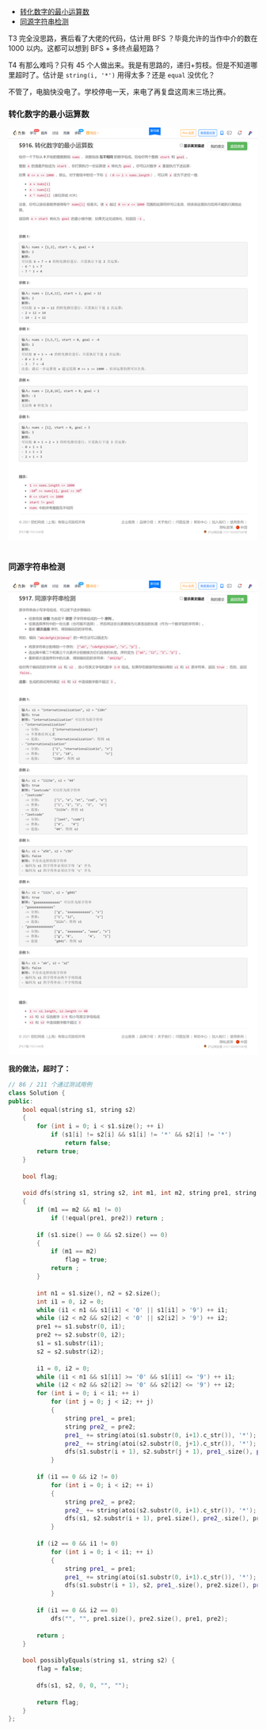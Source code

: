 
<!-- @import "[TOC]" {cmd="toc" depthFrom=1 depthTo=6 orderedList=false} -->

<!-- code_chunk_output -->

- [转化数字的最小运算数](#转化数字的最小运算数)
- [同源字符串检测](#同源字符串检测)

<!-- /code_chunk_output -->

T3 完全没思路，赛后看了大佬的代码，估计用 BFS ？毕竟允许的当作中介的数在 1000 以内。这都可以想到 BFS + 多终点最短路？

T4 有那么难吗？只有 45 个人做出来。我是有思路的，递归+剪枝。但是不知道哪里超时了。估计是 `string(i, '*')` 用得太多？还是 `equal` 没优化？

不管了，电脑快没电了。学校停电一天，来电了再复盘这周末三场比赛。

### 转化数字的最小运算数

![](./images/2021103101.png)

```cpp

```

### 同源字符串检测

![](./images/2021103102.png)

**我的做法，超时了：**

```cpp
// 86 / 211 个通过测试用例
class Solution {
public:
    bool equal(string s1, string s2)
    {
        for (int i = 0; i < s1.size(); ++ i)
            if (s1[i] != s2[i] && s1[i] != '*' && s2[i] != '*')
                return false;
        return true;
    }
    
    bool flag;

    void dfs(string s1, string s2, int m1, int m2, string pre1, string pre2)
    {
        if (m1 == m2 && m1 != 0)
            if (!equal(pre1, pre2)) return ;
        
        if (s1.size() == 0 && s2.size() == 0)
        {
            if (m1 == m2)
                flag = true;
            return ;
        }
        
        int n1 = s1.size(), n2 = s2.size();
        int i1 = 0, i2 = 0;
        while (i1 < n1 && s1[i1] < '0' || s1[i1] > '9') ++ i1;
        while (i2 < n2 && s2[i2] < '0' || s2[i2] > '9') ++ i2;
        pre1 += s1.substr(0, i1);
        pre2 += s2.substr(0, i2);
        s1 = s1.substr(i1);
        s2 = s2.substr(i2);
        
        i1 = 0, i2 = 0;
        while (i1 < n1 && s1[i1] >= '0' && s1[i1] <= '9') ++ i1;
        while (i2 < n2 && s2[i2] >= '0' && s2[i2] <= '9') ++ i2;
        for (int i = 0; i < i1; ++ i)
            for (int j = 0; j < i2; ++ j)
            {
                string pre1_ = pre1;
                string pre2_ = pre2;
                pre1_ += string(atoi(s1.substr(0, i+1).c_str()), '*');
                pre2_ += string(atoi(s2.substr(0, j+1).c_str()), '*');
                dfs(s1.substr(i + 1), s2.substr(j + 1), pre1_.size(), pre2_.size(), pre1_, pre2_);
            }
        
        if (i1 == 0 && i2 != 0)
            for (int i = 0; i < i2; ++ i)
            {
                string pre2_ = pre2;
                pre2_ += string(atoi(s2.substr(0, i+1).c_str()), '*');
                dfs(s1, s2.substr(i + 1), pre1.size(), pre2_.size(), pre1, pre2_);
            }
        
        if (i2 == 0 && i1 != 0)
            for (int i = 0; i < i1; ++ i)
            {
                string pre1_ = pre1;
                pre1_ += string(atoi(s1.substr(0, i+1).c_str()), '*');
                dfs(s1.substr(i + 1), s2, pre1_.size(), pre2.size(), pre1_, pre2);
            }
        
        if (i1 == 0 && i2 == 0)
            dfs("", "", pre1.size(), pre2.size(), pre1, pre2);
        
        return ;
    }
    
    bool possiblyEquals(string s1, string s2) {
        flag = false;
        
        dfs(s1, s2, 0, 0, "", "");
        
        return flag;
    }
};
```